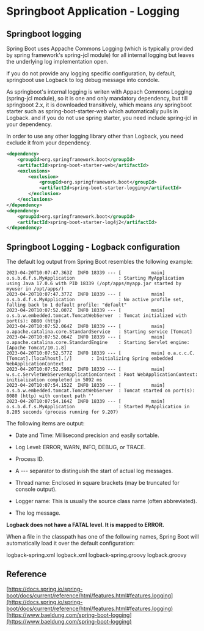 # Springboot Application - Logging

## Springboot logging

Spring Boot uses  Appache Commons Logging (which is typically provided by spring framework's spring-jcl module) for all internal logging but leaves the underlying log implementation open.

if you do not provide any logging specific configuration, by default, springboot use Logback to log debug message into condole.

As springboot's internal logging is writen with Appach Commons Logging (spring-jcl module), so it is one and only mandatory dependency, but till springboot 2.x, it is downloaded transitively,
which means any springboot starter such as spring-boot-starter-web which automatically pulls in Logback. and if you do not use spring starter, you need include spring-jcl in your dependency.

In order to use any other logging library other than Logback, you need exclude it from your dependency.

```xml
<dependency>
    <groupId>org.springframework.boot</groupId>
    <artifactId>spring-boot-starter-web</artifactId>
    <exclusions>
        <exclusion>
            <groupId>org.springframework.boot</groupId>
            <artifactId>spring-boot-starter-logging</artifactId>
        </exclusion>
    </exclusions>
</dependency>
<dependency>
    <groupId>org.springframework.boot</groupId>
    <artifactId>spring-boot-starter-log4j2</artifactId>
</dependency>
```

## Springboot Logging - Logback configuration

The default log output from Spring Boot resembles the following example:
```
2023-04-20T10:07:47.363Z  INFO 18339 --- [           main] o.s.b.d.f.s.MyApplication                : Starting MyApplication using Java 17.0.6 with PID 18339 (/opt/apps/myapp.jar started by myuser in /opt/apps/)
2023-04-20T10:07:47.377Z  INFO 18339 --- [           main] o.s.b.d.f.s.MyApplication                : No active profile set, falling back to 1 default profile: "default"
2023-04-20T10:07:52.007Z  INFO 18339 --- [           main] o.s.b.w.embedded.tomcat.TomcatWebServer  : Tomcat initialized with port(s): 8080 (http)
2023-04-20T10:07:52.064Z  INFO 18339 --- [           main] o.apache.catalina.core.StandardService   : Starting service [Tomcat]
2023-04-20T10:07:52.064Z  INFO 18339 --- [           main] o.apache.catalina.core.StandardEngine    : Starting Servlet engine: [Apache Tomcat/10.1.8]
2023-04-20T10:07:52.577Z  INFO 18339 --- [           main] o.a.c.c.C.[Tomcat].[localhost].[/]       : Initializing Spring embedded WebApplicationContext
2023-04-20T10:07:52.590Z  INFO 18339 --- [           main] w.s.c.ServletWebServerApplicationContext : Root WebApplicationContext: initialization completed in 5092 ms
2023-04-20T10:07:54.152Z  INFO 18339 --- [           main] o.s.b.w.embedded.tomcat.TomcatWebServer  : Tomcat started on port(s): 8080 (http) with context path ''
2023-04-20T10:07:54.164Z  INFO 18339 --- [           main] o.s.b.d.f.s.MyApplication                : Started MyApplication in 8.205 seconds (process running for 9.207)
```

The following items are output:

* Date and Time: Millisecond precision and easily sortable.

* Log Level: ERROR, WARN, INFO, DEBUG, or TRACE.

* Process ID.

* A --- separator to distinguish the start of actual log messages.

* Thread name: Enclosed in square brackets (may be truncated for console output).

* Logger name: This is usually the source class name (often abbreviated).

* The log message.

<b>Logback does not have a FATAL level. It is mapped to ERROR.</b>

When a file in the classpath has one of the following names, Spring Boot will automatically load it over the default configuration:

logback-spring.xml
logback.xml
logback-spring.groovy
logback.groovy





## Reference
[https://docs.spring.io/spring-boot/docs/current/reference/html/features.html#features.logging](https://docs.spring.io/spring-boot/docs/current/reference/html/features.html#features.logging)
[https://www.baeldung.com/spring-boot-logging](https://www.baeldung.com/spring-boot-logging)

